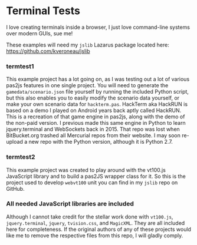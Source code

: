 # Terminal Tests
I love creating terminals inside a browser, I just love command-line systems over modern GUIs, sue me!

These examples will need my `jslib` Lazarus package located here: https://github.com/kveroneau/jslib

### termtest1
This example project has a lot going on, as I was testing out a lot of various pas2js features in one single project.  You will need to generate the `gamedata/scenario.json` file yourself by running the included Python script, but this also enables you to easily modify the scenario data yourself, or make your own scenario data for `hackterm.pas`.  HackTerm aka HackRUN is based on a demo I played on Android years back aptly called HackRUN.  This is a recreation of that game engine in pas2js, along with the demo of the non-paid version.  I previous made this same engine in Python to learn jquery.terminal and WebSockets back in 2015.  That repo was lost when BitBucket.org trashed all Mercurial repos from their website.  I may soon re-upload a new repo with the Python version, although it is Python 2.7.

### termtest2
This example project was created to play around with the vt100.js JavaScript library and to build a pas2JS wrapper class for it.  So this is the project used to develop `webvt100` unit you can find in my `jslib` repo on GitHub.

### All needed JavaScript libraries are included
Although I cannot take credit for the stellar work done with `vt100.js`, `jquery.terminal`, `jquery`, `tvision.css`, and `MagicXML`.  They are all included here for completeness.  If the original authors of any of these projects would like me to remove the respective files from this repo, I will gladly comply.
